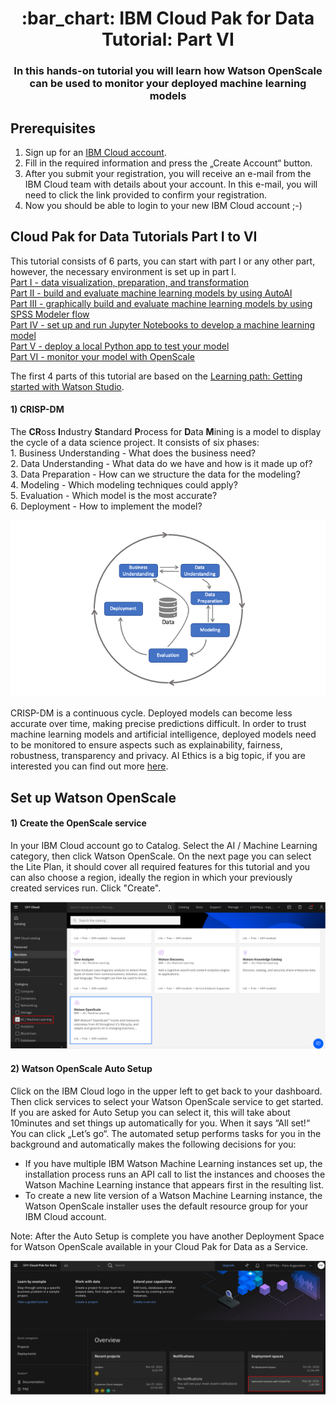 <h1 align="center" style="border-bottom: none;">:bar_chart: IBM Cloud Pak for Data Tutorial: Part VI</h1>
<h3 align="center">In this hands-on tutorial you will learn how Watson OpenScale can be used to monitor your deployed machine learning models</h3>

## Prerequisites

1. Sign up for an [IBM Cloud account](https://cloud.ibm.com/registration).
2. Fill in the required information and press the „Create Account“ button.
3. After you submit your registration, you will receive an e-mail from the IBM Cloud team with details about your account. In this e-mail, you will need to click the link provided to confirm your registration.
4. Now you should be able to login to your new IBM Cloud account ;-)

## Cloud Pak for Data Tutorials Part I to VI

This tutorial consists of 6 parts, you can start with part I or any other part, however, the necessary environment is set up in part I.<br>
[Part I - data visualization, preparation, and transformation](https://github.com/FelixAugenstein/cloud-pak-for-data-tutorial)<br>
[Part II - build and evaluate machine learning models by using AutoAI](https://github.com/FelixAugenstein/cloud-pak-for-data-tutorial-part-ii)<br>
[Part III - graphically build and evaluate machine learning models by using SPSS Modeler flow](https://github.com/FelixAugenstein/cloud-pak-for-data-tutorial-part-iii)<br>
[Part IV - set up and run Jupyter Notebooks to develop a machine learning model](https://github.com/FelixAugenstein/cloud-pak-for-data-tutorial-part-iv)<br>
[Part V - deploy a local Python app to test your model](https://github.com/FelixAugenstein/cloud-pak-for-data-tutorial-part-v)<br>
[Part VI - monitor your model with OpenScale](https://github.com/FelixAugenstein/cloud-pak-for-data-tutorial-part-vi)

The first 4 parts of this tutorial are based on the [Learning path: Getting started with Watson Studio](https://developer.ibm.com/series/learning-path-watson-studio/).

<h4>1) CRISP-DM</h4>
The <b>CR</b>oss <b>I</b>ndustry <b>S</b>tandard <b>P</b>rocess for <b>D</b>ata <b>M</b>ining is a model to display the cycle of a data science project. It consists of six phases:<br />
1. Business Understanding - What does the business need?<br />
2. Data Understanding - What data do we have and how is it made up of?<br />
3. Data Preparation - How can we structure the data for the modeling?<br />
4. Modeling - Which modeling techniques could apply?<br />
5. Evaluation - Which model is the most accurate?<br />
6. Deployment - How to implement the model?<br />

![CRISP DM](readme_images/crisp_dm.png)

CRISP-DM is a continuous cycle. Deployed models can become less accurate over time, making precise predictions difficult. In order to trust machine learning models and artificial intelligence, deployed models need to be monitored to ensure aspects such as explainability, fairness, robustness, transparency and privacy. AI Ethics is a big topic, if you are interested you can find out more [here](https://www.ibm.com/artificial-intelligence/ethics).

## Set up Watson OpenScale

<h4>1) Create the OpenScale service</h4>

In your IBM Cloud account go to Catalog. Select the AI / Machine Learning category, then click Watson OpenScale. On the next page you can select the Lite Plan, it should cover all required features for this tutorial and you can also choose a region, ideally the region in which your previously created services run. Click "Create". 

![Catalog Watson OpenScale](readme_images/catalog_openscale.png)

<h4>2) Watson OpenScale Auto Setup</h4>

Click on the IBM Cloud logo in the upper left to get back to your dashboard. Then click services to select your Watson OpenScale service to get started.
If you are asked for Auto Setup you can select it, this will take about 10minutes and set things up automatically for you.
When it says “All set!“ You can click „Let’s go“.
The automated setup performs tasks for you in the background and automatically makes the following decisions for you:

- If you have multiple IBM Watson Machine Learning instances set up, the installation process runs an API call to list the instances and chooses the Watson Machine Learning instance that appears first in the resulting list.
- To create a new lite version of a Watson Machine Learning instance, the Watson OpenScale installer uses the default resource group for your IBM Cloud account.

Note: After the Auto Setup is complete you have another Deployment Space for Watson OpenScale available in your Cloud Pak for Data as a Service.

![OpenScale Deployment Space](readme_images/openscale_deployment_space.png)

